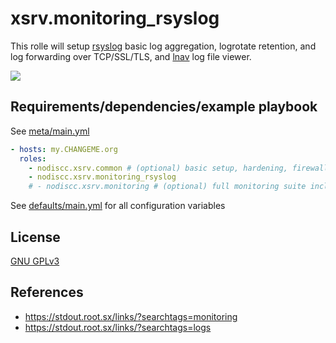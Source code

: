 # xsrv.monitoring_rsyslog

This rolle will setup [rsyslog](https://en.wikipedia.org/wiki/Rsyslog) basic log aggregation, logrotate retention, and log forwarding over TCP/SSL/TLS, and [lnav](http://lnav.org/) log file viewer.
 
[![](https://screenshots.debian.net/shrine/screenshot/10371/simage/large-24897d7d91b1b5fc33cca4accd70781b.png)](https://screenshots.debian.net/package/lnav)


## Requirements/dependencies/example playbook

See [meta/main.yml](meta/main.yml)

```yaml
- hosts: my.CHANGEME.org
  roles:
    - nodiscc.xsrv.common # (optional) basic setup, hardening, firewall
    - nodiscc.xsrv.monitoring_rsyslog
    # - nodiscc.xsrv.monitoring # (optional) full monitoring suite including monitoring_rsyslog
```

See [defaults/main.yml](defaults/main.yml) for all configuration variables

## License

[GNU GPLv3](../../LICENSE)


## References

- https://stdout.root.sx/links/?searchtags=monitoring
- https://stdout.root.sx/links/?searchtags=logs
